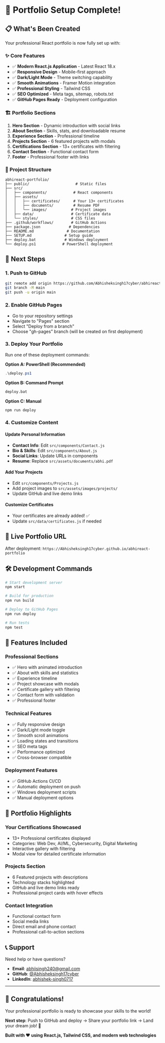 # 🎉 Portfolio Setup Complete!

## 📋 What's Been Created

Your professional React portfolio is now fully set up with:

### ✨ Core Features

- ✅ **Modern React.js Application** - Latest React 18.x
- ✅ **Responsive Design** - Mobile-first approach
- ✅ **Dark/Light Mode** - Theme switching capability
- ✅ **Smooth Animations** - Framer Motion integration
- ✅ **Professional Styling** - Tailwind CSS
- ✅ **SEO Optimized** - Meta tags, sitemap, robots.txt
- ✅ **GitHub Pages Ready** - Deployment configuration

### 🏗️ Portfolio Sections

1. **Hero Section** - Dynamic introduction with social links
2. **About Section** - Skills, stats, and downloadable resume
3. **Experience Section** - Professional timeline
4. **Projects Section** - 6 featured projects with modals
5. **Certifications Section** - 13+ certificates with filtering
6. **Contact Section** - Functional contact form
7. **Footer** - Professional footer with links

### 📁 Project Structure

```
abhireact-portfolio/
├── public/                     # Static files
├── src/
│   ├── components/            # React components
│   ├── assets/
│   │   ├── certificates/      # Your 13+ certificates
│   │   ├── documents/         # Resume PDF
│   │   └── images/           # Project images
│   ├── data/                 # Certificate data
│   └── styles/               # CSS files
├── .github/workflows/        # GitHub Actions
├── package.json             # Dependencies
├── README.md               # Documentation
├── SETUP.md               # Setup guide
├── deploy.bat             # Windows deployment
└── deploy.ps1            # PowerShell deployment
```

## 🚀 Next Steps

### 1. Push to GitHub

```bash
git remote add origin https://github.com/Abhisheksingh17cyber/abhireact-portfolio.git
git branch -M main
git push -u origin main
```

### 2. Enable GitHub Pages

- Go to your repository settings
- Navigate to "Pages" section
- Select "Deploy from a branch"
- Choose "gh-pages" branch (will be created on first deployment)

### 3. Deploy Your Portfolio

Run one of these deployment commands:

**Option A: PowerShell (Recommended)**

```powershell
.\deploy.ps1
```

**Option B: Command Prompt**

```cmd
deploy.bat
```

**Option C: Manual**

```bash
npm run deploy
```

### 4. Customize Content

#### Update Personal Information

- **Contact Info**: Edit `src/components/Contact.js`
- **Bio & Skills**: Edit `src/components/About.js`
- **Social Links**: Update URLs in components
- **Resume**: Replace `src/assets/documents/abhi.pdf`

#### Add Your Projects

- Edit `src/components/Projects.js`
- Add project images to `src/assets/images/projects/`
- Update GitHub and live demo links

#### Customize Certificates

- Your certificates are already added! ✅
- Update `src/data/certificates.js` if needed

## 🌟 Live Portfolio URL

After deployment: `https://Abhisheksingh17cyber.github.io/abhireact-portfolio`

## 🛠️ Development Commands

```bash
# Start development server
npm start

# Build for production
npm run build

# Deploy to GitHub Pages
npm run deploy

# Run tests
npm test
```

## 📱 Features Included

### Professional Sections

- ✅ Hero with animated introduction
- ✅ About with skills and statistics
- ✅ Experience timeline
- ✅ Project showcase with modals
- ✅ Certificate gallery with filtering
- ✅ Contact form with validation
- ✅ Professional footer

### Technical Features

- ✅ Fully responsive design
- ✅ Dark/Light mode toggle
- ✅ Smooth scroll animations
- ✅ Loading states and transitions
- ✅ SEO meta tags
- ✅ Performance optimized
- ✅ Cross-browser compatible

### Deployment Features

- ✅ GitHub Actions CI/CD
- ✅ Automatic deployment on push
- ✅ Windows deployment scripts
- ✅ Manual deployment options

## 🎯 Portfolio Highlights

### Your Certifications Showcased

- 13+ Professional certificates displayed
- Categories: Web Dev, AI/ML, Cybersecurity, Digital Marketing
- Interactive gallery with filtering
- Modal view for detailed certificate information

### Projects Section

- 6 Featured projects with descriptions
- Technology stacks highlighted
- GitHub and live demo links ready
- Professional project cards with hover effects

### Contact Integration

- Functional contact form
- Social media links
- Direct email and phone contact
- Professional call-to-action sections

## 📞 Support

Need help or have questions?

- **Email**: abhiisingh240@gmail.com
- **GitHub**: [@Abhisheksingh17cyber](https://github.com/Abhisheksingh17cyber)
- **LinkedIn**: [abhishek-singh0717](https://linkedin.com/in/abhishek-singh0717)

---

## 🎊 Congratulations!

Your professional portfolio is ready to showcase your skills to the world!

**Next step**: Push to GitHub and deploy → Share your portfolio link → Land your dream job! 🚀

**Built with ❤️ using React.js, Tailwind CSS, and modern web technologies**
